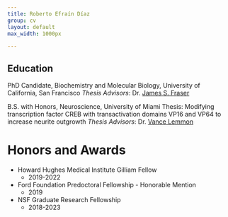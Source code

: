 ```yaml
---
title: Roberto Efraín Díaz
group: cv
layout: default
max_width: 1000px

---
```

## Education
PhD Candidate, Biochemistry and Molecular Biology, University of California, San Francisco
_Thesis Advisors_: Dr. [James S. Fraser](https://fraserlab.com)

B.S. with Honors, Neuroscience, University of Miami
Thesis: Modifying transcription factor CREB with transactivation domains VP16 and VP64 to increase neurite outgrowth
_Thesis Advisors_: Dr. [Vance Lemmon](https://www.lembixlab.net)

# Honors and Awards
- Howard Hughes Medical Institute Gilliam Fellow
  - 2019-2022
- Ford Foundation Predoctoral Fellowship - Honorable Mention
  - 2019
- NSF Graduate Research Fellowship
  - 2018-2023
